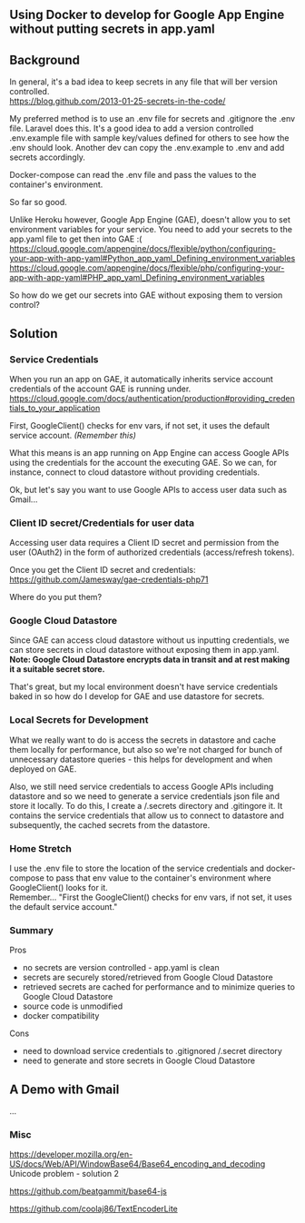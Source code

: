 ## Using Docker to develop for Google App Engine without putting secrets in app.yaml

## Background
In general, it's a bad idea to keep secrets in any file that will ber version controlled.  
https://blog.github.com/2013-01-25-secrets-in-the-code/

My preferred method is to use an .env file for secrets and .gitignore the .env file. Laravel does this. It's a good idea to add a version controlled .env.example file with sample key/values defined for others to see how the .env should look. Another dev can copy the .env.example to .env and add secrets accordingly.  
  
Docker-compose can read the .env file and pass the values to the container's environment.

So far so good.  

Unlike Heroku however, Google App Engine (GAE), doesn't allow you to set environment variables for your service. You need to add your secrets to the app.yaml file to get then into GAE :(  
https://cloud.google.com/appengine/docs/flexible/python/configuring-your-app-with-app-yaml#Python_app_yaml_Defining_environment_variables  
https://cloud.google.com/appengine/docs/flexible/php/configuring-your-app-with-app-yaml#PHP_app_yaml_Defining_environment_variables  

So how do we get our secrets into GAE without exposing them to version control?

## Solution

### Service Credentials
When you run an app on GAE, it automatically inherits service account credentials of the account GAE is running under.
https://cloud.google.com/docs/authentication/production#providing_credentials_to_your_application

First, GoogleClient() checks for env vars, if not set, it uses the default service account. *(Remember this)*  

What this means is an app running on App Engine can access Google APIs using the credentials for the account the executing GAE. So we can, for instance, connect to cloud datastore without providing credentials.  

Ok, but let's say you want to use Google APIs to access user data such as Gmail...  

### Client ID secret/Credentials for user data
Accessing user data requires a Client ID secret and permission from the user (OAuth2) in the form of authorized credentials (access/refresh tokens).  

Once you get the Client ID secret and credentials: https://github.com/Jamesway/gae-credentials-php71  

Where do you put them?

### Google Cloud Datastore
Since GAE can access cloud datastore without us inputting credentials, we can store secrets in cloud datastore without exposing them in app.yaml.  
**Note: Google Cloud Datastore encrypts data in transit and at rest making it a suitable secret store.** 

That's great, but my local environment doesn't have service credentials baked in so how do I develop for GAE and use datastore for secrets.

### Local Secrets for Development
What we really want to do is access the secrets in datastore and cache them locally for performance, but also so we're not charged for bunch of unnecessary datastore queries - this helps for development and when deployed on GAE. 

Also, we still need service credentials to access Google APIs including datastore and so we need to generate a service credentials json file and store it locally. To do this, I create a /.secrets directory and .gitingore it. It contains the service credentials that allow us to connect to datastore and subsequently, the cached secrets from the datastore.  

### Home Stretch
I use the .env file to store the location of the service credentials and docker-compose to pass that env value to the container's environment where GoogleClient() looks for it.  
Remember... "First the GoogleClient() checks for env vars, if not set, it uses the default service account."  

### Summary
Pros
- no secrets are version controlled - app.yaml is clean
- secrets are securely stored/retrieved from Google Cloud Datastore
- retrieved secrets are cached for performance and to minimize queries to Google Cloud Datastore
- source code is unmodified
- docker compatibility

Cons
- need to download service credentials to .gitignored /.secret directory
- need to generate and store secrets in Google Cloud Datastore 


## A Demo with Gmail

...

### Misc

https://developer.mozilla.org/en-US/docs/Web/API/WindowBase64/Base64_encoding_and_decoding
Unicode problem - solution 2

https://github.com/beatgammit/base64-js

https://github.com/coolaj86/TextEncoderLite